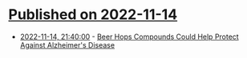 # [Published on 2022-11-14](index.md)

* [2022-11-14, 21:40:00](https://soylentnews.org/article.pl?sid=22/11/14/0334202&from=rss) - [Beer Hops Compounds Could Help Protect Against Alzheimer's Disease](https://soylentnews.org/article.pl?sid=22/11/14/0334202&from=rss)

